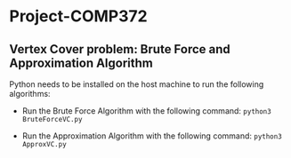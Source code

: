 # Project-COMP372 
## Vertex Cover problem: Brute Force and Approximation Algorithm


Python needs to be installed on the host machine to run the following algorithms:

- Run the Brute Force Algorithm with the following command:
`python3 BruteForceVC.py`

- Run the Approximation Algorithm with the following command:
`python3 ApproxVC.py`

